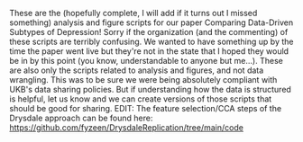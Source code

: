 These are the (hopefully complete, I will add if it turns out I missed something) analysis and figure scripts for our paper Comparing Data-Driven Subtypes of Depression!
Sorry if the organization (and the commenting) of these scripts are terribly confusing. We wanted to have something up by the time the paper went live but they're not in the state that I hoped they would be in by this point (you know, understandable to anyone but me...). These are also only the scripts related to analysis and figures, and not data wrangling. This was to be sure we were being absolutely compliant with UKB's data sharing policies. But if understanding how the data is structured is helpful, let us know and we can create versions of those scripts that should be good for sharing.
EDIT: The feature selection/CCA steps of the Drysdale approach can be found here: https://github.com/fyzeen/DrysdaleReplication/tree/main/code

